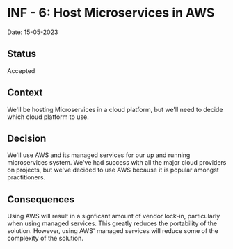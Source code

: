 # INF - 6: Host Microservices in AWS
Date: 15-05-2023
## Status 
Accepted

## Context
We'll be hosting Microservices in a cloud platform, but we'll need to decide which cloud platform to use.

## Decision
We'll use AWS and its managed services for our up and running microservices system. We've had success with all the major cloud providers on projects, but we've decided to use AWS because it is popular amongst practitioners.

## Consequences
Using AWS will result in a signficant amount of vendor lock-in, particularly when using managed services. This greatly reduces the portability of the solution. However, using AWS' managed services will reduce some of the complexity of the solution.
